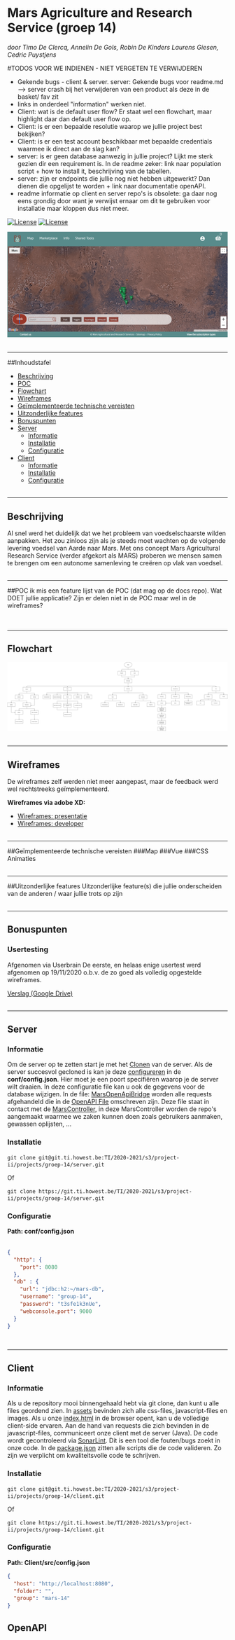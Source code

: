 # Mars Agriculture and Research Service (groep 14)
*door Timo De Clercq, Annelin De Gols, Robin De Kinders Laurens Giesen, Cedric Puystjens*

#TODOS VOOR WE INDIENEN - NIET VERGETEN TE VERWIJDEREN

- Gekende bugs - client & server.
  server: Gekende bugs voor readme.md --> server crash bij het verwijderen van een product als deze in de basket/ fav zit
- links in onderdeel "information" werken niet.
- Client: wat is de default user flow? Er staat wel een flowchart, maar highlight daar dan default user flow op.
- Client: is er een bepaalde resolutie waarop we jullie project best bekijken?
- Client: is er een test account beschikbaar met bepaalde credentials waarmee ik direct aan de slag kan?
- server: is er geen database aanwezig in jullie project? Lijkt me sterk gezien dir een requirement is. In de readme zeker: link naar population script + how to install it, beschrijving van de tabellen.
- server: zijn er endpoints die jullie nog niet hebben uitgewerkt? Dan dienen die opgelijst te worden + link naar documentatie openAPI.
- readme informatie op client en server repo's is obsolete: ga daar nog eens grondig door want je verwijst ernaar om dit te gebruiken voor installatie maar kloppen dus niet meer.


[![License](https://img.shields.io/badge/License-SonarlintClient%201.0-Green.svg)](https://sonar.ti.howest.be/sonar/dashboard?id=2020.project-ii%3Amars-client-14) [![License](https://img.shields.io/badge/License-SonarlintServer%201.0-Green.svg)](https://sonar.ti.howest.be/sonar/dashboard?id=2020.project-ii%3Amars-server-14)

![Website Home Page](./img/Home.png)
<br></br>

---
##Inhoudstafel

* [Beschrijving](#beschrijving)
* [POC](#poc)
* [Flowchart](#flowchart)
* [Wireframes](#wireframes)
* [Geïmplementeerde technische vereisten](#gemplementeerde-technische-vereisten)
* [Uitzonderlijke features](#uitzonderlijke-features)
* [Bonuspunten](#bonuspunten)
* [Server](#server)
  + [Informatie](#informatie)
  + [Installatie](#installatie)
  + [Configuratie](#configuratie)
* [Client](#client)
  + [Informatie](#informatie-1)
  + [Installatie](#installatie-1)
  + [Configuratie](#configuratie-1)
<br><br>

---
## Beschrijving

Al snel werd het duidelijk dat we het probleem van voedselschaarste wilden
aanpakken. Het zou zinloos zijn als je steeds moet wachten op de volgende levering
voedsel van Aarde naar Mars. Met ons concept Mars Agricultural Research Service
(verder afgekort als MARS) proberen we mensen samen te brengen om een
autonome samenleving te creëren op vlak van voedsel.
<br><br>

---
##POC
ik mis een feature lijst van de POC (dat mag op de docs repo). Wat DOET jullie applicatie? Zijn er delen niet in de POC maar wel in de wireframes?  
<br><br>

---
## Flowchart
![Flowchart](img/flowchart.png)
<br><br>

---
## Wireframes
De wireframes zelf werden niet meer aangepast, maar de feedback werd wel rechtstreeks geïmplementeerd.

__Wireframes via adobe XD:__

* [Wireframes: presentatie](https://xd.adobe.com/view/d7e4c552-f993-47b6-a815-8bf2913cfd7e-82b7/?fullscreen)
* [Wireframes: developer](https://xd.adobe.com/view/d7e4c552-f993-47b6-a815-8bf2913cfd7e-82b7/)
<br><br>

---
##Geïmplementeerde technische vereisten
###Map
###Vue
###CSS Animaties
<br><br>

---
##Uitzonderlijke features
Uitzonderlijke feature(s) die jullie onderscheiden van de anderen / waar jullie trots op zijn
<br><br>

---
## Bonuspunten
### Usertesting

Afgenomen via Userbrain
De eerste, en helaas enige usertest werd afgenomen op 19/11/2020 o.b.v. de zo goed als volledig opgestelde wireframes.

[Verslag (Google Drive)](https://drive.google.com/file/d/1mCiJKZwMsS4eZQXjr-O-3Qmgq6opT49_/view?usp=sharing)
<br><br>

---
## Server
### Informatie
Om de server op te zetten start je met het [Clonen](#installatie) van de server. Als de server succesvol gecloned is kan je deze [configureren](#configuratie) in de **conf/config.json**. Hier moet je een poort specifiëren waarop je de server wilt draaien. In deze configuratie file kan u ook de gegevens voor de database wijzigen. In de file: [MarsOpenApiBridge](https://git.ti.howest.be/TI/2020-2021/s3/project-ii/projects/groep-14/server/-/blob/master/src/main/java/be/howest/ti/mars/webserver/MarsOpenApiBridge.java) worden alle requests afgehandeld die in de [OpenAPI File](https://git.ti.howest.be/TI/2020-2021/s3/project-ii/projects/groep-14/server/-/blob/master/src/main/resources/openapi-group-14.yaml) omschreven zijn. Deze file staat in contact met de [MarsController](https://git.ti.howest.be/TI/2020-2021/s3/project-ii/projects/groep-14/server/-/blob/master/src/main/java/be/howest/ti/mars/logic/controller/MarsController.java), in deze MarsController worden de repo's aangemaakt waarmee we zaken kunnen doen zoals gebruikers aanmaken, gewassen oplijsten, ...
<br>
### Installatie
```
git clone git@git.ti.howest.be:TI/2020-2021/s3/project-ii/projects/groep-14/server.git

```
Of
``` 
git clone https://git.ti.howest.be/TI/2020-2021/s3/project-ii/projects/groep-14/server.git

```


### Configuratie

**Path: conf/config.json**

```json

{
  "http": {
    "port": 8080
  },
  "db" : {
    "url": "jdbc:h2:~/mars-db",
    "username": "group-14",
    "password": "t3sfe1k3nUe",
    "webconsole.port": 9000
  }
}

```
<br>

---
## Client 
### Informatie

Als u de repository mooi binnengehaald hebt via git clone, dan kunt u alle files geordend zien. In [assets](https://git.ti.howest.be/TI/2020-2021/s3/project-ii/projects/groep-14/client/-/tree/master/src/assets) bevinden zich alle css-files, javascript-files en images. Als u onze [index.html](https://git.ti.howest.be/TI/2020-2021/s3/project-ii/projects/groep-14/client/-/blob/master/src/index.html) in de browser opent, kan u de volledige client-side ervaren. Aan de hand van requests die zich bevinden in de javascript-files, communiceert onze client met de server (Java). De code wordt gecontroleerd via [SonarLint](https://sonar.ti.howest.be/sonar/projects?search=14+mars). Dit is een tool die fouten/bugs zoekt in onze code. In de [package.json](https://git.ti.howest.be/TI/2020-2021/s3/project-ii/projects/groep-14/client/-/blob/master/package.json) zitten alle scripts die de code valideren. Zo zijn we verplicht om kwaliteitsvolle code te schrijven.
<br>
### Installatie

```
git clone git@git.ti.howest.be:TI/2020-2021/s3/project-ii/projects/groep-14/client.git

```
Of

``` 
git clone https://git.ti.howest.be/TI/2020-2021/s3/project-ii/projects/groep-14/client.git
```
### Configuratie

**Path: Client/src/config.json**
```json
{
  "host": "http://localhost:8080",
  "folder": "",
  "group": "mars-14"
}

```

## OpenAPI